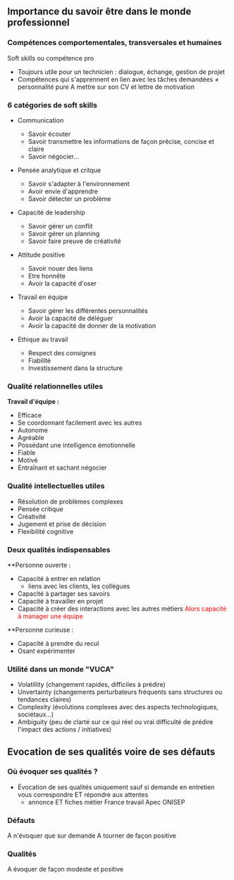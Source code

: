 
## Importance du savoir être dans le monde professionnel

### Compétences comportementales, transversales et humaines
Soft skills ou compétence pro
- Toujours utile pour un technicien : dialogue, échange, gestion de projet
- Compétences qui s'apprennent en lien avec les tâches demandées ≠ personnalité pure
A mettre sur son CV et lettre de motivation

### 6 catégories de soft skills
- Communication
	- Savoir écouter
	- Savoir transmettre les informations de façon précise, concise et claire
	- Savoir négocier...
	  
- Pensée analytique et critque
	- Savoir s'adapter à l'environnement
	- Avoir envie d'apprendre
	- Savoir détecter un problème
	  
- Capacité de leadership
	- Savoir gérer un conflit
	- Savoir gérer un planning
	- Savoir faire preuve de créativité
	  
- Attitude positive
	- Savoir nouer des liens
	- Etre honnête
	- Avoir la capacité d'oser
	  
- Travail en équipe
	- Savoir gérer les différentes personnalités
	- Avoir la capacité de déléguer
	- Avoir la capacité de donner de la motivation
	  
- Ethique au travail
	- Respect des consignes
	- Fiabilité
	- Investissement dans la structure


### Qualité relationnelles utiles

**Travail d'équipe :**
- Efficace
- Se coordonnant facilement avec les autres
- Autonome
- Agréable
- Possédant une intelligence émotionnelle
- Fiable
- Motivé
- Entraînant et sachant négocier


### Qualité intellectuelles utiles

- Résolution de problèmes complexes
- Pensée critique
- Créativité 
- Jugement et prise de décision
- Flexibilité cognitive

### Deux qualités indispensables

**Personne ouverte : 
- Capacité à entrer en relation
	- liens avec les clients, les collègues
- Capacité à partager ses savoirs
- Capacité à travailler en projet
- Capacité à créer des interactions avec les autres métiers
<font color="#ff0000">Alors capacité à manager une équipe</font>

**Personne curieuse :
- Capacité à prendre du recul
- Osant expérimenter


### Utilité dans un monde "VUCA"

- Volatillity (changement rapides, difficiles à prédire)
- Unvertainty (changements perturbateurs fréquents sans structures ou tendances claires)
- Complexity (évolutions complexes avec des aspects technologiques, sociétaux...)
- Ambiguity (peu de clarté sur ce qui réel ou vrai difficulté de prédire l'impact des actions / initiatives)


## Evocation de ses qualités voire de ses défauts

### Où évoquer ses qualités ?

- Évocation de ses qualités uniquement sauf si demande en entretien
  vous correspondre ET répondre aux attentes
	- annonce ET fiches métier
		  France travail
		  Apec
		  ONISEP


### Défauts
A n'évoquer que sur demande 
A tourner de façon positive

### Qualités 
A évoquer de façon modeste et positive

